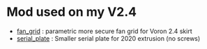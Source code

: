 # Mod used on my V2.4 # 

- [fan_grid](./fan_grid/) : parametric more secure fan grid for Voron 2.4 skirt
- [serial_plate](./serial_plate) : Smaller serial plate for 2020 extrusion (no screws)
